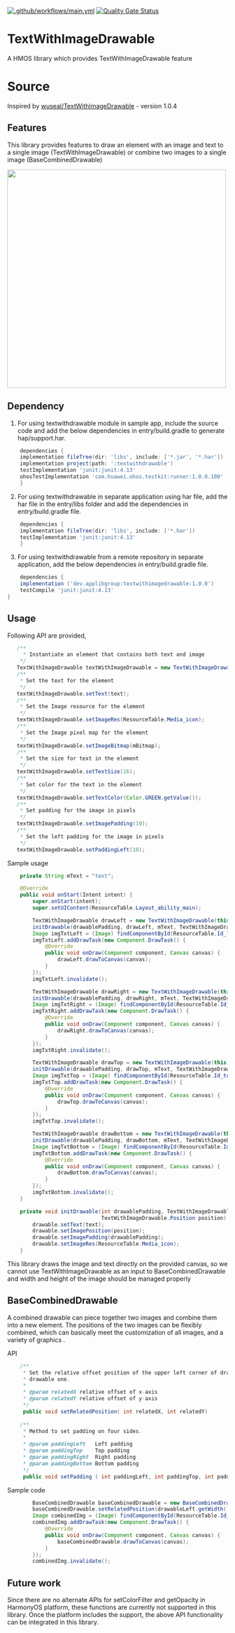 [![.github/workflows/main.yml](https://github.com/applibgroup/TextWithImageDrawable/actions/workflows/main.yml/badge.svg)](https://github.com/applibgroup/TextWithImageDrawable/actions/workflows/main.yml)  [![Quality Gate Status](https://sonarcloud.io/api/project_badges/measure?project=applibgroup_TextWithImageDrawable&metric=alert_status)](https://sonarcloud.io/summary/new_code?id=applibgroup_TextWithImageDrawable)

# TextWithImageDrawable

A HMOS library which provides TextWithImageDrawable feature

# Source
Inspired by [wuseal/TextWithImageDrawable](https://github.com/wuseal/TextWithImageDrawable) - version 1.0.4

## Features
This library provides features to draw an element with an image and text to a single image (TextWithImageDrawable) or combine two images to a single image (BaseCombinedDrawable)

<img src="Screenshot/Screenshot(3).png" width="500">

## Dependency
1. For using textwithdrawable module in sample app, include the source code and add the below dependencies in entry/build.gradle to generate hap/support.har.
```groovy
    dependencies {
    implementation fileTree(dir: 'libs', include: ['*.jar', '*.har'])
    implementation project(path: ':textwithdrawable')
    testImplementation 'junit:junit:4.13'
    ohosTestImplementation 'com.huawei.ohos.testkit:runner:1.0.0.100'
    }
```
2. For using textwithdrawable in separate application using har file, add the har file in the entry/libs folder and add the dependencies in entry/build.gradle file.
```groovy
    dependencies {
    implementation fileTree(dir: 'libs', include: ['*.har'])
    testImplementation 'junit:junit:4.13'
    }
```
3. For using textwithdrawable from a remote repository in separate application, add the below dependencies in entry/build.gradle file.
``` groovy
    dependencies {
    implementation ('dev.applibgroup:textwithimagedrawable:1.0.0')
    testCompile 'junit:junit:4.13'
}
```
## Usage

Following API are provided,

```java
   /**
     * Instantiate an element that contains both text and image 
    */ 
   TextWithImageDrawable textWithImageDrawable = new TextWithImageDrawable(this);
   /**              
    * Set the text for the element
	*/ 
   textWithImageDrawable.setText(text);
   /**              
	* Set the Image resource for the element
	*/ 
   textWithImageDrawable.setImageRes(ResourceTable.Media_icon);
   /**
    * Set the Image pixel map for the element
    */
   textWithImageDrawable.setImageBitmap(mBitmap);
   /**
    * Set the size for text in the element
    */
   textWithImageDrawable.setTextSize(16);
   /**
    * Set color for the text in the element
    */
   textWithImageDrawable.setTextColor(Color.GREEN.getValue());
   /**
    * Set padding for the image in pixels
    */
   textWithImageDrawable.setImagePadding(10);
   /**
    * Set the left padding for the image in pixels
    */
   textWithImageDrawable.setPaddingLeft(10);

```	

Sample usage

```java
    private String mText = "text";

    @Override
    public void onStart(Intent intent) {
        super.onStart(intent);
        super.setUIContent(ResourceTable.Layout_ability_main);

	    TextWithImageDrawable drawLeft = new TextWithImageDrawable(this);
        initDrawable(drawablePadding, drawLeft, mText, TextWithImageDrawable.Position.LEFT);
        Image imgTxtLeft = (Image) findComponentById(ResourceTable.Id_leftImage);
        imgTxtLeft.addDrawTask(new Component.DrawTask() {
            @Override
            public void onDraw(Component component, Canvas canvas) {
                drawLeft.drawToCanvas(canvas);
            }
        });
        imgTxtLeft.invalidate();

        TextWithImageDrawable drawRight = new TextWithImageDrawable(this);
        initDrawable(drawablePadding, drawRight, mText, TextWithImageDrawable.Position.RIGHT);
        Image imgTxtRight = (Image) findComponentById(ResourceTable.Id_rightImage);
        imgTxtRight.addDrawTask(new Component.DrawTask() {
            @Override
            public void onDraw(Component component, Canvas canvas) {
                drawRight.drawToCanvas(canvas);
            }
        });
        imgTxtRight.invalidate();

        TextWithImageDrawable drawTop = new TextWithImageDrawable(this);
        initDrawable(drawablePadding, drawTop, mText, TextWithImageDrawable.Position.TOP);
        Image imgTxtTop = (Image) findComponentById(ResourceTable.Id_topImage);
        imgTxtTop.addDrawTask(new Component.DrawTask() {
            @Override
            public void onDraw(Component component, Canvas canvas) {
                drawTop.drawToCanvas(canvas);
            }
        });
        imgTxtTop.invalidate();

        TextWithImageDrawable drawBottom = new TextWithImageDrawable(this);
        initDrawable(drawablePadding, drawBottom, mText, TextWithImageDrawable.Position.BOTTOM);
        Image imgTxtBottom = (Image) findComponentById(ResourceTable.Id_bottomImage);
        imgTxtBottom.addDrawTask(new Component.DrawTask() {
            @Override
            public void onDraw(Component component, Canvas canvas) {
                drawBottom.drawToCanvas(canvas);
            }
        });
        imgTxtBottom.invalidate();
    }

    private void initDrawable(int drawablePadding, TextWithImageDrawable drawable, String text,
                              TextWithImageDrawable.Position position) {
        drawable.setText(text);
        drawable.setImagePosition(position);
        drawable.setImagePadding(drawablePadding);
        drawable.setImageRes(ResourceTable.Media_icon);
    }
```
This library draws the image and text directly on the provided canvas, so we cannot use TextWithImageDrawable as an input to BaseCombinedDrawable and width and height of the image should be managed properly

## BaseCombinedDrawable

A combined drawable can piece together two images and combine them into a new element.
The positions of the two images can be flexibly combined, which can basically meet the customization of all images, and a variety of graphics .

API

```java
    /**
     * Set the relative offset position of the upper left corner of drawable two relative to the upper left corner of
     * drawable one.
     *
     * @param relatedX relative offset of x-axis
     * @param relatedY relative offset of y-axis
     */
	 public void setRelatedPosition( int relatedX, int relatedY)     
      
    /**
     * Method to set padding on four sides.
     *
     * @param paddingLeft   Left padding
     * @param paddingTop    Top padding
     * @param paddingRight  Right padding
     * @param paddingBottom Bottom padding
     */
	 public void setPadding ( int paddingLeft, int paddingTop, int paddingRight, int paddingBottom)
```

Sample code

```java
	    BaseCombinedDrawable baseCombinedDrawable = new BaseCombinedDrawable(drawableLeft, drawableRight);
        baseCombinedDrawable.setRelatedPosition(drawableLeft.getWidth() + drawablePadding, 0);
        Image combinedImg = (Image) findComponentById(ResourceTable.Id_combinedImage);
        combinedImg.addDrawTask(new Component.DrawTask() {
            @Override
            public void onDraw(Component component, Canvas canvas) {
                baseCombinedDrawable.drawToCanvas(canvas);
            }
        });
        combinedImg.invalidate();
```

## Future work

 Since there are no alternate APIs for setColorFilter and getOpacity in HarmonyOS platform, these functions are currently not supported in this library. Once the platform includes the support, the above API functionality can be integrated in this library.
